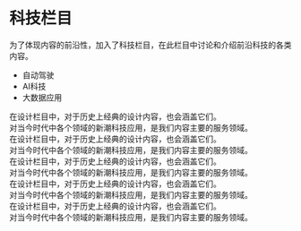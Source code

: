 # 科技栏目
为了体现内容的前沿性，加入了科技栏目，在此栏目中讨论和介绍前沿科技的各类内容。  
* 自动驾驶  
* AI科技
* 大数据应用

在设计栏目中，对于历史上经典的设计内容，也会涵盖它们。  
对当今时代中各个领域的新潮科技应用，是我们内容主要的服务领域。  
在设计栏目中，对于历史上经典的设计内容，也会涵盖它们。  
对当今时代中各个领域的新潮科技应用，是我们内容主要的服务领域。  
在设计栏目中，对于历史上经典的设计内容，也会涵盖它们。  
对当今时代中各个领域的新潮科技应用，是我们内容主要的服务领域。  
在设计栏目中，对于历史上经典的设计内容，也会涵盖它们。  
对当今时代中各个领域的新潮科技应用，是我们内容主要的服务领域。  
在设计栏目中，对于历史上经典的设计内容，也会涵盖它们。  
对当今时代中各个领域的新潮科技应用，是我们内容主要的服务领域。  
